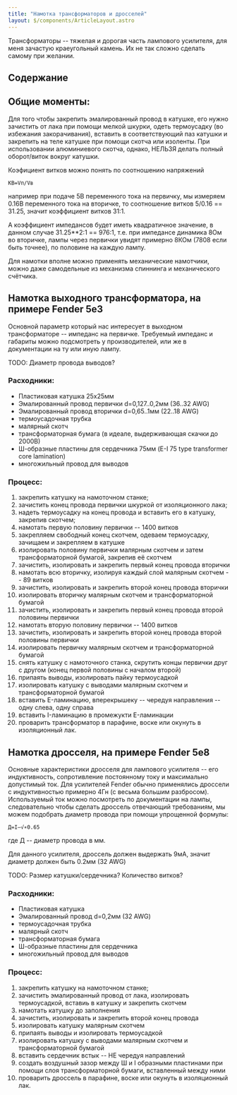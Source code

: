```yaml
---
title: "Намотка трансформаторов и дросселей"
layout: $/components/ArticleLayout.astro
---
```


Трансформаторы -- тяжелая и дорогая часть лампового усилителя, для меня зачастую краеугольный камень. Их не так сложно
сделать самому при желании.

## Содержание

## Общие моменты:

Для того чтобы закрепить эмалированный провод в катушке, его нужно зачистить от лака при помощи мелкой шкурки, одеть термоусадку (во избежания закорачивания), вставить в соответствующий паз катушки и закрепить на теле катушке при помощи скотча или изоленты. При использовании алюминиевого скотча, однако, НЕЛЬЗЯ делать полный оборот/виток вокруг катушки.

Коэфициент витков можно понять по соотношению напряжений

```
КВ=Vп/Vв
```

например при подаче 5В переменного тока на первичку, мы измеряем 0.16В переменного тока на вторичке,
то соотношение витков 5/0.16 == 31.25, значит коэффициент витков 31:1.

А коэффициент импедансов будет иметь квадратичное значение, в данном случае 31.25**2:1 == 976:1, т.е. при импедансе
динамика 8Ом во вторичке, лампы через первички увидят примерно 8КОм (7808 если быть точнее), по половине на каждую лампу.

Для намотки вполне можно применять механические намотчики, можно даже самодельные из механизма спиннинга и механического
счётчика.

## Намотка выходного трансформатора, на примере Fender 5e3

Основной параметр который нас интересует в выходном трансформаторе -- импеданс на первичке. Требуемый импеданс и
габариты можно подсмотреть у производителей, или же в документации на ту или иную лампу.

TODO: Диаметр провода выводов?

### Расходники:

- Пластиковая катушка 25х25мм
- Эмалированный провод первички d=0,127..0,2мм (36..32 AWG)
- Эмалированный провод вторички d=0,65..1мм (22..18 AWG)
- термоусадочная трубка
- малярный скотч
- трансформаторная бумага (в идеале, выдерживающая скачки до 2000В)
- Ш-образные пластины для сердечника 75мм (E-I 75 type transformer core lamination)
- многожильный провод для выводов

### Процесс:

1. закрепить катушку на намоточном станке;
1. зачистить конец провода первички шкуркой от изоляционного лака;
1. надеть термоусадку на конец провода и вставить его в катушку, закрепив скотчем;
1. намотать первую половину первички -- 1400 витков
1. закрепляем свободный конец скотчем, одеваем термоусадку, зачищаем и закрепляем в катушке
1. изолировать половину первички малярным скотчем и затем трансформаторной бумагой, закрепив её скотчем
1. зачистить, изолировать и закрепить первый конец провода вторички
1. намотать всю вторичку, изолируя каждый слой малярным скотчем -- 89 витков
1. зачистить, изолировать и закрепить второй конец провода вторички
1. изолировать вторичку малярным скотчем и трансформаторной бумагой
1. зачистить, изолировать и закрепить первый конец провода второй половины первички
1. намотать вторую половину первички -- 1400 витков
1. зачистить, изолировать и закрепить второй конец провода второй половины первички
1. изолировать первичку малярным скотчем и трансформаторной бумагой
1. снять катушку с намоточного станка, скрутить концы первички друг с другом (конец первой половины с началом второй)
1. припаять выводы, изолировать пайку термоусадкой
1. изолировать катушку с выводами малярным скотчем и трансформаторной бумагой
1. вставить E-ламинацию, вперекрышеку -- чередуя направления -- одну слева, одну справа
1. вставить I-ламинацию в промежукти E-ламинации
1. проварить трансформатор в парафине, воске или окунуть в изоляционный лак.


## Намотка дросселя, на примере Fender 5e8

Основные характеристики дросселя для лампового усилителя -- его индуктивность, сопротивление постоянному току и максимально допустимый ток. Для усилителей Fender обычно применялись дроссели с индуктивностью примерно 4Гн (с весьма большим разбросом). Используемый ток можно посмотреть по документации на лампы, следовательно чтобы сделать дроссель отвечающий требованиям, мы можем подобрать диаметр провода при помощи упрощенной формулы:

```
Д=I–√∗0.65
```

где Д -- диаметр провода в мм.

Для данного усилителя, дроссель должен выдержать 9мА, значит диаметр должен быть 0.2мм (32 AWG)

TODO: Размер катушки/сердечника? Количество витков?

### Расходники:

- Пластиковая катушка
- Эмалированный провод d=0,2мм (32 AWG)
- термоусадочная трубка
- малярный скотч
- трансформаторная бумага
- Ш-образные пластины для сердечника
- многожильный провод для выводов

### Процесс:

1. закрепить катушку на намоточном станке;
1. зачистить эмалированный провод от лака, изолировать термоусадкой, вставиь в катушку и закрепить скотчем
1. намотать катушку до заполнения
1. зачистить, изолировать и закрепить второй конец провода
1. изолировать катушку малярным скотчем
1. припаять выводы и изолировать термоусадкой
1. изолировать катушку с выводами малярным скотчем и трансформаторной бумагой
1. вставить сердечник встык -- НЕ чередуя направлений
1. создать воздушный зазор между Ш и I образными пластинами при помощи слоя трансформаторной бумаги, вставленный между ними
1. проварить дроссель в парафине, воске или окунуть в изоляционный лак.